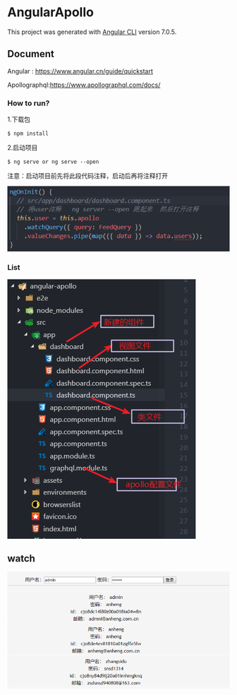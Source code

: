 # AngularApollo

This project was generated with [Angular CLI](https://github.com/angular/angular-cli) version 7.0.5.

## Document

Angular : https://www.angular.cn/guide/quickstart

Apollographql:https://www.apollographql.com/docs/

### How  to  run?

1.下载包

```
$ npm install
```

2.启动项目

````
$ ng serve or ng serve --open
````

注意：启动项目前先将此段代码注释，启动后再将注释打开

![](./code.png)

### List

![](./list.png)

 

## watch

![](./show.png)